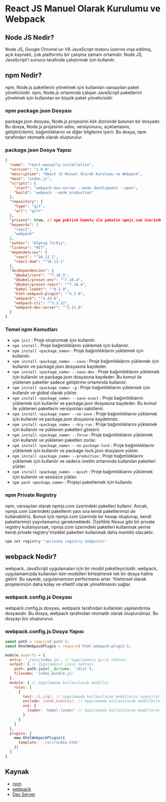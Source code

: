 # React JS Manuel Olarak Kurulumu ve Webpack

## Node JS Nedir?

Node JS, Google Chrome'un V8 JavaScript motoru üzerine inşa edilmiş, açık kaynaklı, çok platformlu bir çalışma zamanı ortamıdır. Node JS, JavaScript'i sunucu tarafında çalıştırmak için kullanılır.

## npm Nedir?

npm, Node.js paketlerini yönetmek için kullanılan varsayılan paket yöneticisidir. npm, Node.js ortamında çalışan JavaScript paketlerini yönetmek için kullanılan en büyük paket yöneticisidir.

### npm package.json Dosyası

package.json dosyası, Node.js projesinin kök dizininde bulunan bir dosyadır. Bu dosya, Node.js projesinin adını, versiyonunu, açıklamasını, geliştiricilerini, bağımlılıklarını ve diğer bilgilerini içerir. Bu dosya, npm tarafından otomatik olarak oluşturulur.

### package.json Dosya Yapısı

```json
{
  "name": "react-manually-installation",
  "version": "1.0.0",
  "description": "React JS Manuel Olarak Kurulumu ve Webpack",
  "main": "index.js",
  "scripts": {
    "start": "webpack-dev-server --mode development --open",
    "build": "webpack --mode production"
  },
  "repository": {
    "type": "git",
    "url": "git+"
  },
  "private": true, // npm publish komutu ile paketin npmjs.com üzerinde yayınlanmasını engeller.
  "keywords": [
    "react",
    "webpack"
  ],
  "author": "Alptuğ Türkiş",
  "license": "MIT",
  "dependencies": {
    "react": "^16.13.1",
    "react-dom": "^16.13.1"
  },
  "devDependencies": {
    "@babel/core": "^7.10.5",
    "@babel/preset-env": "^7.10.4",
    "@babel/preset-react": "^7.10.4",
    "babel-loader": "^8.1.0",
    "html-webpack-plugin": "^4.3.0",
    "webpack": "^4.43.0",
    "webpack-cli": "^3.3.12",
    "webpack-dev-server": "^3.11.0"
  }
}
```

### Temel npm Komutları

- `npm init` : Proje oluşturmak için kullanılır.
- `npm install` : Proje bağımlılıklarını yüklemek için kullanılır.
- `npm install <package_name>` : Proje bağımlılıklarını yüklemek için kullanılır.
- `npm install <package_name> --save` : Proje bağımlılıklarını yüklemek için kullanılır ve package.json dosyasına kaydeder.
- `npm install <package_name> --save-dev` : Proje bağımlılıklarını yüklemek için kullanılır ve package.json dosyasına kaydeder. Bu komut ile yüklenen paketler sadece geliştirme ortamında kullanılır.
- `npm install <package_name> -g` : Proje bağımlılıklarını yüklemek için kullanılır ve global olarak yükler.
- `npm install <package_name> --save-exact` : Proje bağımlılıklarını yüklemek için kullanılır ve package.json dosyasına kaydeder. Bu komut ile yüklenen paketlerin versiyonları sabitlenir. 
- `npm install <package_name> --no-save` : Proje bağımlılıklarını yüklemek için kullanılır ve package.json dosyasına kaydetmez.
- `npm install <package_name> --dry-run` : Proje bağımlılıklarını yüklemek için kullanılır ve yüklenen paketleri gösterir.
- `npm install <package_name> --force` : Proje bağımlılıklarını yüklemek için kullanılır ve yüklenen paketleri zorlar.
- `npm install <package_name> --no-package-lock` : Proje bağımlılıklarını yüklemek için kullanılır ve package-lock.json dosyasını yükler.
- `npm install <package_name> --production` : Proje bağımlılıklarını yüklemek için kullanılır ve sadece üretim ortamında kullanılan paketleri yükler.
- `npm install <package_name> --quiet` : Proje bağımlılıklarını yüklemek için kullanılır ve sessizce yükler.
- `npm pack <package_name>` :   Projeyi paketlemek için kullanılır.

### npm Private Registry

npm, varsayılan olarak npmjs.com üzerindeki paketleri kullanır. Ancak, npmjs.com üzerindeki paketlerin yanı sıra kendi paketlerimizi de kullanabiliriz. Bunun için npmjs.com üzerinde bir hesap oluşturup, kendi paketlerimizi yayınlamamız gerekmektedir.
Özellikle Nexus gibi bir private registry kullanıyorsak, npmjs.com üzerindeki paketleri kullanmak yerine kendi private registry'mizdeki paketleri kullanmak daha mantıklı olacaktır.

```bash	
npm set registry "<private registry endpoint>"
```	

## webpack Nedir?

webpack, JavaScript uygulamaları için bir modül paketleyicisidir. webpack, uygulamamızda kullanılan tüm modülleri birleştirerek tek bir dosya haline getirir. Bu sayede, uygulamamızın performansı artar. Yöetimsel olarak projelerinizin daha kolay ve efektif olarak yönetilmesini sağlar.

### webpack.config.js Dosyası

webpack.config.js dosyası, webpack tarafından kullanılan yapılandırma dosyasıdır. Bu dosya, webpack tarafından otomatik olarak oluşturulmaz. Bu dosyayı biz oluştururuz.

### webpack.config.js Dosya Yapısı

```js
const path = require('path');
const HtmlWebpackPlugin = require('html-webpack-plugin');

module.exports = {
  entry: './src/index.js', // Uygulamanın giriş noktası
  output: { // Uygulamanın çıkış noktası
    path: path.join(__dirname, '/dist'),
    filename: 'index_bundle.js'
  },
  module: { // Uygulamada kullanılacak modüller
    rules: [
      {
        test: /\.js$/, // Uygulamada kullanılacak modüllerin uzantıları
        exclude: /node_modules/, // Uygulamada kullanılacak modüllerin dışarıda tutulacak klasörleri
        use: {
          loader: 'babel-loader' // Uygulamada kullanılacak modüllerin yükleyicileri
        }
      }
    ]
  },
  plugins: [
    new HtmlWebpackPlugin({
      template: './src/index.html'
    })
  ]
}
```

## Kaynak

- [npm](https://www.npmjs.com/)
- [webpack](https://webpack.js.org/)
- [Dev Server](https://webpack.js.org/configuration/dev-server/)